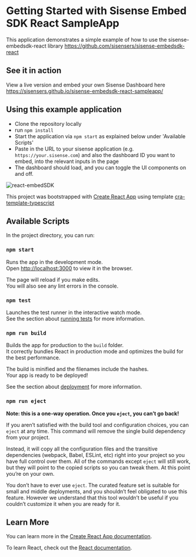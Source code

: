 # Getting Started with Sisense Embed SDK React SampleApp

This application demonstrates a simple example of how to use the sisense-embedsdk-react library https://github.com/sisensers/sisense-embedsdk-react

## See it in action
View a live version and embed your own Sisense Dashboard here https://sisensers.github.io/sisense-embedsdk-react-sampleapp/

## Using this example application

- Clone the repository locally
- run `npm install`
- Start the application via `npm start` as explained below under 'Available Scripts'
- Paste in the URL to your sisense application (e.g. `https://your.sisense.com`) and also the dashboard ID you want to embed, into the relevant inputs in the page
- The dashboard should load, and you can toggle the UI components on and off.

![react-embedSDK](https://user-images.githubusercontent.com/9842660/232162477-1871de35-25dd-4936-8e31-949180004439.gif)

This project was bootstrapped with [Create React App](https://github.com/facebook/create-react-app) using template [cra-template-typescript](https://www.npmjs.com/package/cra-template-typescript)

## Available Scripts

In the project directory, you can run:

### `npm start`

Runs the app in the development mode.\
Open [http://localhost:3000](http://localhost:3000) to view it in the browser.

The page will reload if you make edits.\
You will also see any lint errors in the console.

### `npm test`

Launches the test runner in the interactive watch mode.\
See the section about [running tests](https://facebook.github.io/create-react-app/docs/running-tests) for more information.

### `npm run build`

Builds the app for production to the `build` folder.\
It correctly bundles React in production mode and optimizes the build for the best performance.

The build is minified and the filenames include the hashes.\
Your app is ready to be deployed!

See the section about [deployment](https://facebook.github.io/create-react-app/docs/deployment) for more information.

### `npm run eject`

**Note: this is a one-way operation. Once you `eject`, you can’t go back!**

If you aren’t satisfied with the build tool and configuration choices, you can `eject` at any time. This command will remove the single build dependency from your project.

Instead, it will copy all the configuration files and the transitive dependencies (webpack, Babel, ESLint, etc) right into your project so you have full control over them. All of the commands except `eject` will still work, but they will point to the copied scripts so you can tweak them. At this point you’re on your own.

You don’t have to ever use `eject`. The curated feature set is suitable for small and middle deployments, and you shouldn’t feel obligated to use this feature. However we understand that this tool wouldn’t be useful if you couldn’t customize it when you are ready for it.

## Learn More

You can learn more in the [Create React App documentation](https://facebook.github.io/create-react-app/docs/getting-started).

To learn React, check out the [React documentation](https://reactjs.org/).
